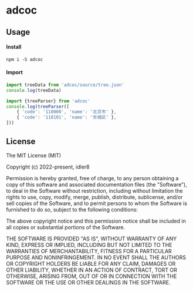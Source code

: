 # adcoc

## Usage

#### Install
`npm i -S adcoc`

#### Import
```javascript
import treeData from 'adcoc/source/tree.json'
console.log(treeData)

import {treeParser} from 'adcoc'
console.log(treeParser([
    { 'code': '110000', 'name': '北京市' },
    { 'code': '110101', 'name': '东城区' },
]))
```

## License

The MIT License (MIT)

Copyright (c) 2022-present, idler8

Permission is hereby granted, free of charge, to any person obtaining a copy
of this software and associated documentation files (the "Software"), to deal
in the Software without restriction, including without limitation the rights
to use, copy, modify, merge, publish, distribute, sublicense, and/or sell
copies of the Software, and to permit persons to whom the Software is
furnished to do so, subject to the following conditions:

The above copyright notice and this permission notice shall be included in
all copies or substantial portions of the Software.

THE SOFTWARE IS PROVIDED "AS IS", WITHOUT WARRANTY OF ANY KIND, EXPRESS OR
IMPLIED, INCLUDING BUT NOT LIMITED TO THE WARRANTIES OF MERCHANTABILITY,
FITNESS FOR A PARTICULAR PURPOSE AND NONINFRINGEMENT. IN NO EVENT SHALL THE
AUTHORS OR COPYRIGHT HOLDERS BE LIABLE FOR ANY CLAIM, DAMAGES OR OTHER
LIABILITY, WHETHER IN AN ACTION OF CONTRACT, TORT OR OTHERWISE, ARISING FROM,
OUT OF OR IN CONNECTION WITH THE SOFTWARE OR THE USE OR OTHER DEALINGS IN
THE SOFTWARE.